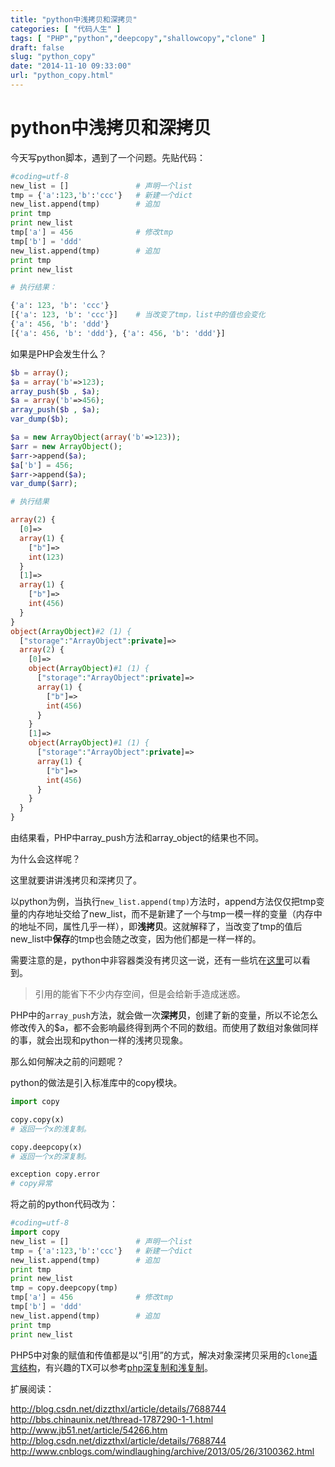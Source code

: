 ```yaml
---
title: "python中浅拷贝和深拷贝"
categories: [ "代码人生" ]
tags: [ "PHP","python","deepcopy","shallowcopy","clone" ]
draft: false
slug: "python_copy"
date: "2014-11-10 09:33:00"
url: "python_copy.html"
---
```


# python中浅拷贝和深拷贝

今天写python脚本，遇到了一个问题。先贴代码：

```python
#coding=utf-8
new_list = []               # 声明一个list
tmp = {'a':123,'b':'ccc'}   # 新建一个dict
new_list.append(tmp)        # 追加
print tmp
print new_list
tmp['a'] = 456              # 修改tmp
tmp['b'] = 'ddd'
new_list.append(tmp)        # 追加
print tmp
print new_list

# 执行结果：

{'a': 123, 'b': 'ccc'}
[{'a': 123, 'b': 'ccc'}]    # 当改变了tmp，list中的值也会变化
{'a': 456, 'b': 'ddd'}
[{'a': 456, 'b': 'ddd'}, {'a': 456, 'b': 'ddd'}]
```

如果是PHP会发生什么？

```php
$b = array();
$a = array('b'=>123);
array_push($b , $a);
$a = array('b'=>456);
array_push($b , $a);
var_dump($b);

$a = new ArrayObject(array('b'=>123));
$arr = new ArrayObject();
$arr->append($a);
$a['b'] = 456;
$arr->append($a);
var_dump($arr);

# 执行结果

array(2) {
  [0]=>
  array(1) {
    ["b"]=>
    int(123)
  }
  [1]=>
  array(1) {
    ["b"]=>
    int(456)
  }
}
object(ArrayObject)#2 (1) {
  ["storage":"ArrayObject":private]=>
  array(2) {
    [0]=>
    object(ArrayObject)#1 (1) {
      ["storage":"ArrayObject":private]=>
      array(1) {
        ["b"]=>
        int(456)
      }
    }
    [1]=>
    object(ArrayObject)#1 (1) {
      ["storage":"ArrayObject":private]=>
      array(1) {
        ["b"]=>
        int(456)
      }
    }
  }
}
```
由结果看，PHP中array_push方法和array_object的结果也不同。

为什么会这样呢？

这里就要讲讲浅拷贝和深拷贝了。

以python为例，当执行`new_list.append(tmp)`方法时，append方法仅仅把tmp变量的内存地址交给了new_list，而不是新建了一个与tmp一模一样的变量（内存中的地址不同，属性几乎一样），即**浅拷贝**。这就解释了，当改变了tmp的值后new_list中**保存**的tmp也会随之改变，因为他们都是一样一样的。

需要注意的是，python中非容器类没有拷贝这一说，还有一些坑在[这里][1]可以看到。

> 引用的能省下不少内存空间，但是会给新手造成迷惑。

PHP中的`array_push`方法，就会做一次**深拷贝**，创建了新的变量，所以不论怎么修改传入的$a，都不会影响最终得到两个不同的数组。而使用了数组对象做同样的事，就会出现和python一样的浅拷贝现象。

那么如何解决之前的问题呢？

python的做法是引入标准库中的copy模块。

```python
import copy

copy.copy(x)
# 返回一个x的浅复制。

copy.deepcopy(x)
# 返回一个x的深复制。

exception copy.error
# copy异常
```

将之前的python代码改为：

```python
#coding=utf-8
import copy
new_list = []               # 声明一个list
tmp = {'a':123,'b':'ccc'}   # 新建一个dict
new_list.append(tmp)        # 追加
print tmp
print new_list
tmp = copy.deepcopy(tmp)
tmp['a'] = 456              # 修改tmp
tmp['b'] = 'ddd'
new_list.append(tmp)        # 追加
print tmp
print new_list
```

PHP5中对象的赋值和传值都是以“引用”的方式，解决对象深拷贝采用的`clone`[语言结构][2]，有兴趣的TX可以参考[php深复制和浅复制][3]。

扩展阅读：

http://blog.csdn.net/dizzthxl/article/details/7688744
http://bbs.chinaunix.net/thread-1787290-1-1.html
http://www.jb51.net/article/54266.htm
http://blog.csdn.net/dizzthxl/article/details/7688744
http://www.cnblogs.com/windlaughing/archive/2013/05/26/3100362.html


  [1]: https://docs.python.org/2/library/copy.html?highlight=copy#module-copy
  [2]: http://blog.sina.com.cn/s/blog_475429950100hk75.html
  [3]: http://blog.csdn.net/ohmygirl/article/details/7778125